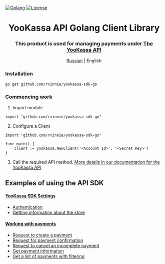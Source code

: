 [![Golang](https://img.shields.io/badge/Go-v1.19-EEEEEE?logo=go&logoColor=white&labelColor=00ADD8)](https://go.dev/)
[![License](https://img.shields.io/pypi/l/yookassa.svg)](LICENSE)

<div align="center">
    <h1 align="center">YooKassa API Golang Client Library
    </h1>
    <h3 align="center">This product is used for managing payments under <a href="https://yookassa.ru/developers/api?lang=en">The YooKassa API</a>
    </h3>
    <p align="center">
        <a href="README.md">Russian</a> | English 
    </p>
</div>

### Installation
`go get github.com/rvinnie/yookassa-sdk-go`

### Commencing work
1. Import module
```golang
import "github.com/rvinnie/yookassa-sdk-go"
```
2. Configure a Client
```golang
import "github.com/rvinnie/yookassa-sdk-go"

func main() {
    client := yookassa.NewClient('<Account Id>', '<Secret Key>')	
}
```
3. Call the required API method. [More details in our documentation for the YooKassa API](https://yookassa.ru/developers/api?lang=en)

## Examples of using the API SDK
#### [YooKassa SDK Settings](https://github.com/rvinnie/yookassa-sdk-go/blob/main/docs/examples/01-configuration.md)
* [Authentication](https://github.com/rvinnie/yookassa-sdk-go/blob/main/docs/examples/01-configuration.en.md#Authentication)
* [Getting information about the store](https://github.com/rvinnie/yookassa-sdk-go/blob/main/docs/examples/01-configuration.en.md#Getting-information-about-the-store)
#### [Working with payments](https://github.com/rvinnie/yookassa-sdk-go/blob/main/docs/examples/01-payments.md)
* [Request to create a payment](https://github.com/rvinnie/yookassa-sdk-go/blob/main/docs/examples/02-payments.en.md#Request-to-create-a-payment)
* [Request for payment confirmation](https://github.com/rvinnie/yookassa-sdk-go/blob/main/docs/examples/02-payments.en.md#Request-for-payment-confirmation)
* [Request to cancel an incomplete payment](https://github.com/rvinnie/yookassa-sdk-go/blob/main/docs/examples/02-payments.en.md#Request-to-cancel-an-incomplete-payment)
* [Get payment information](https://github.com/rvinnie/yookassa-sdk-go/blob/main/docs/examples/02-payments.en.md#Get-payment-information)
* [Get a list of payments with filtering](https://github.com/rvinnie/yookassa-sdk-go/blob/main/docs/examples/02-payments.en.md#Get-a-list-of-payments-with-filtering)
